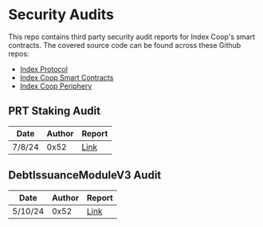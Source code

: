 # Security Audits
This repo contains third party security audit reports for Index Coop's smart contracts. The covered source code can be found across these Github repos:

- [Index Protocol](https://github.com/IndexCoop/index-protocol)
- [Index Coop Smart Contracts](https://github.com/IndexCoop/index-coop-smart-contracts/)
- [Index Coop Periphery](https://github.com/IndexCoop/periphery/)

## PRT Staking Audit

| Date     | Author | Report  |
|----------|--------|---------|
| 7/8/24   | 0x52   | [Link](https://github.com/IndexCoop/audits/blob/main/audits/IndexPRTAuditReport.md)       |


## DebtIssuanceModuleV3 Audit

| Date     | Author | Report  |
|----------|--------|---------|
| 5/10/24  | 0x52   | [Link](https://github.com/IndexCoop/audits/blob/main/audits/IndexDIMv3AuditReport.md)     |

